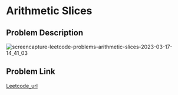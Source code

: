 # Arithmetic Slices

## Problem Description
![screencapture-leetcode-problems-arithmetic-slices-2023-03-17-14_41_03](https://user-images.githubusercontent.com/70676475/225822173-e43fe900-2489-40a6-b2c4-60695b8a8c44.png)


## Problem Link
[Leetcode_url](https://leetcode.com/problems/arithmetic-slices/)
